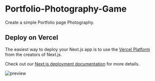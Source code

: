 # Portfolio-Photography-Game

Create a simple Portfolio page Photography.

## Deploy on Vercel

The easiest way to deploy your Next.js app is to use the [Vercel Platform](https://vercel.com/new?utm_medium=default-template&filter=next.js&utm_source=create-next-app&utm_campaign=create-next-app-readme) from the creators of Next.js.

Check out our [Next.js deployment documentation](https://nextjs.org/docs/deployment) for more details.

![preview](https://media.discordapp.net/attachments/1091192083852828744/1098427268616966184/mobile_9.png?width=779&height=447)
